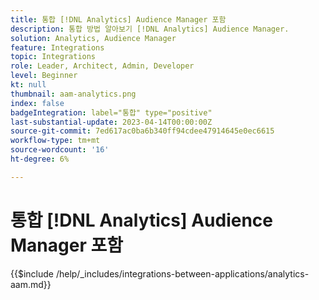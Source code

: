 ```yaml
---
title: 통합 [!DNL Analytics] Audience Manager 포함
description: 통합 방법 알아보기 [!DNL Analytics] Audience Manager.
solution: Analytics, Audience Manager
feature: Integrations
topic: Integrations
role: Leader, Architect, Admin, Developer
level: Beginner
kt: null
thumbnail: aam-analytics.png
index: false
badgeIntegration: label="통합" type="positive"
last-substantial-update: 2023-04-14T00:00:00Z
source-git-commit: 7ed617ac0ba6b340ff94cdee47914645e0ec6615
workflow-type: tm+mt
source-wordcount: '16'
ht-degree: 6%

---
```



# 통합 [!DNL Analytics] Audience Manager 포함

{{$include /help/_includes/integrations-between-applications/analytics-aam.md}}
